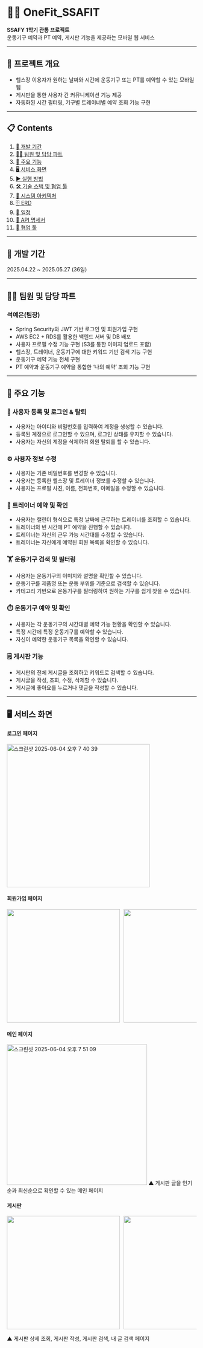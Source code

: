 # 🏋️‍♀️ OneFit_SSAFIT

**SSAFY 1학기 관통 프로젝트**  
운동기구 예약과 PT 예약, 게시판 기능을 제공하는 모바일 웹 서비스

---

## 📌 프로젝트 개요

- 헬스장 이용자가 원하는 날짜와 시간에 운동기구 또는 PT를 예약할 수 있는 모바일 웹
- 게시판을 통한 사용자 간 커뮤니케이션 기능 제공
- 자동화된 시간 필터링, 기구별 트레이너별 예약 조회 기능 구현

---

## 📋 Contents
1. [📆 개발 기간](#개발-기간)
2. [👩‍💻 팀원 및 담당 파트](#팀원-및-담당-파트)
3. [🧩 주요 기능](#주요-기능)
4. [🖥️ 서비스 화면](#서비스-화면)
5. [▶️ 실행 방법](#실행-방법)
6. [🛠️ 기술 스택 및 협업 툴](#기술-스택-및-협업-툴)
7. [📐 시스템 아키텍처](#시스템-아키텍처)
8. [🗄️ ERD](#erd)
9. [📅 일정](#일정)
10. [📡 API 명세서](#api-명세서)
11. [🧰 협업 툴](#협업-툴)

---

## 📆 개발 기간
2025.04.22 ~ 2025.05.27 (36일)

___

## 👩‍💻 팀원 및 담당 파트
### 석예은(팀장)
- Spring Security와 JWT 기반 로그인 및 회원가입 구현 
- AWS EC2 + RDS를 활용한 백엔드 서버 및 DB 배포
- 사용자 프로필 수정 기능 구현 (S3를 통한 이미지 업로드 포함)
- 헬스장, 트레이너, 운동기구에 대한 키워드 기반 검색 기능 구현
- 운동기구 예약 기능 전체 구현 
- PT 예약과 운동기구 예약을 통합한 ‘나의 예약’ 조회 기능 구현

---

## 🧩 주요 기능

### 🔐 사용자 등록 및 로그인 & 탈퇴
- 사용자는 아이디와 비밀번호를 입력하여 계정을 생성할 수 있습니다.
- 등록된 계정으로 로그인할 수 있으며, 로그인 상태를 유지할 수 있습니다.
- 사용자는 자신의 계정을 삭제하여 회원 탈퇴를 할 수 있습니다.

### ⚙️ 사용자 정보 수정
- 사용자는 기존 비밀번호를 변경할 수 있습니다.
- 사용자는 등록한 헬스장 및 트레이너 정보를 수정할 수 있습니다.
- 사용자는 프로필 사진, 이름, 전화번호, 이메일을 수정할 수 있습니다.

### 👤 트레이너 예약 및 확인
- 사용자는 캘린더 형식으로 특정 날짜에 근무하는 트레이너를 조회할 수 있습니다.
- 트레이너의 빈 시간에 PT 예약을 진행할 수 있습니다.
- 트레이너는 자신의 근무 가능 시간대를 수정할 수 있습니다.
- 트레이너는 자신에게 예약된 회원 목록을 확인할 수 있습니다.

### 🏋️ 운동기구 검색 및 필터링
- 사용자는 운동기구의 이미지와 설명을 확인할 수 있습니다.
- 운동기구를 제품명 또는 운동 부위를 기준으로 검색할 수 있습니다.
- 카테고리 기반으로 운동기구를 필터링하여 원하는 기구를 쉽게 찾을 수 있습니다.

### ⏱️ 운동기구 예약 및 확인
- 사용자는 각 운동기구의 시간대별 예약 가능 현황을 확인할 수 있습니다.
- 특정 시간에 특정 운동기구를 예약할 수 있습니다.
- 자신이 예약한 운동기구 목록을 확인할 수 있습니다.

### 🗒️ 게시판 기능
- 게시판의 전체 게시글을 조회하고 키워드로 검색할 수 있습니다.
- 게시글을 작성, 조회, 수정, 삭제할 수 있습니다.
- 게시글에 좋아요를 누르거나 댓글을 작성할 수 있습니다.

---

## 🖥️ 서비스 화면
#### 로그인 페이지
<img width="379" alt="스크린샷 2025-06-04 오후 7 40 39" src="https://github.com/user-attachments/assets/4bcb8828-1935-418c-b342-457f9d2db970" />

#### 회원가입 페이지
<div style="display: flex; overflow-x: auto; gap: 10px;">
  <img src="https://github.com/user-attachments/assets/594c999d-c5d2-4f21-919f-c71ea88d9f67" width="300"/>
  <img src="https://github.com/user-attachments/assets/f36c7251-3c24-4f39-8df8-1fefe2e83954" width="300"/>
  <img src="https://github.com/user-attachments/assets/36f717b8-be20-44f5-9071-ffba5bfbf941" width="300"/>
  <img width="300" src="https://github.com/user-attachments/assets/cf98b1bc-446a-406a-98a5-e119b424eb48" />
</div>

#### 메인 페이지
<img width="372" alt="스크린샷 2025-06-04 오후 7 51 09" src="https://github.com/user-attachments/assets/8209cd47-7647-41a3-a644-09b6009ded8d" />
▲ 게시판 글을 인기순과 최신순으로 확인할 수 있는 메인 페이지

#### 게시판
<div style="display: flex; overflow-x: auto; gap: 10px;">
  <img src="https://github.com/user-attachments/assets/6531b412-0c08-4843-9ae5-98e9336493f2" width="300"/>
  <img src="https://github.com/user-attachments/assets/4fcd7503-41a9-49e8-ab51-216a6ad50c42" width="300"/>
  <img src="https://github.com/user-attachments/assets/8b121dd4-40ae-4206-9ded-7f2c6fae5af4" width="300"/>
  <img src="https://github.com/user-attachments/assets/3ac4fe24-ab94-41fe-9837-99063d61ce0b" width="300"/>
</div>

▲ 게시판 상세 조회, 게시판 작성, 게시판 검색, 내 글 검색 페이지

